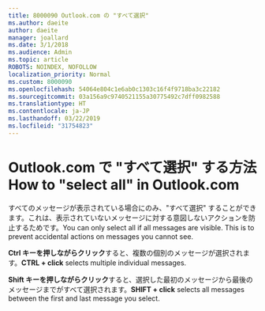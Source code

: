 ```yaml
---
title: 8000090 Outlook.com の "すべて選択"
ms.author: daeite
author: daeite
manager: joallard
ms.date: 3/1/2018
ms.audience: Admin
ms.topic: article
ROBOTS: NOINDEX, NOFOLLOW
localization_priority: Normal
ms.custom: 8000090
ms.openlocfilehash: 54064e804c1e6ab0c1303c16f4f9718ba3c22182
ms.sourcegitcommit: 03a156a9c9740521155a30775492c7dff0982588
ms.translationtype: HT
ms.contentlocale: ja-JP
ms.lasthandoff: 03/22/2019
ms.locfileid: "31754823"
---
```

# <a name="how-to-select-all-in-outlookcom"></a><span data-ttu-id="22f1e-102">Outlook.com で "すべて選択" する方法</span><span class="sxs-lookup"><span data-stu-id="22f1e-102">How to "select all" in Outlook.com</span></span>

<span data-ttu-id="22f1e-p101">すべてのメッセージが表示されている場合にのみ、"すべて選択" することができます。これは、表示されていないメッセージに対する意図しないアクションを防止するためです。</span><span class="sxs-lookup"><span data-stu-id="22f1e-p101">You can only select all if all messages are visible. This is to prevent accidental actions on messages you cannot see.</span></span>

<span data-ttu-id="22f1e-105">**Ctrl キーを押しながらクリック**すると、複数の個別のメッセージが選択されます。</span><span class="sxs-lookup"><span data-stu-id="22f1e-105">**CTRL + click** selects multiple individual messages.</span></span>

<span data-ttu-id="22f1e-106">**Shift キーを押しながらクリック**すると、選択した最初のメッセージから最後のメッセージまでがすべて選択されます。</span><span class="sxs-lookup"><span data-stu-id="22f1e-106">**SHIFT + click** selects all messages between the first and last message you select.</span></span>
